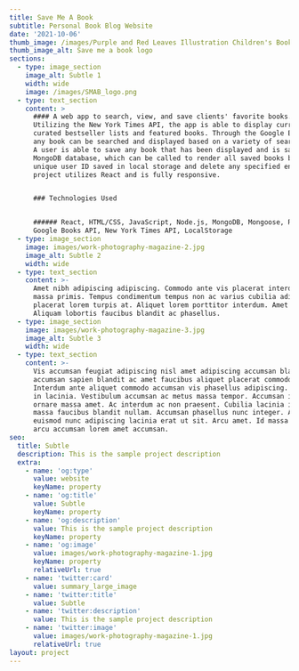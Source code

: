 ```yaml
---
title: Save Me A Book
subtitle: Personal Book Blog Website
date: '2021-10-06'
thumb_image: /images/Purple and Red Leaves Illustration Children's Book Cover.png
thumb_image_alt: Save me a book logo
sections:
  - type: image_section
    image_alt: Subtle 1
    width: wide
    image: /images/SMAB_logo.png
  - type: text_section
    content: >
      #### A web app to search, view, and save clients' favorite books.
      Utilizing the New York Times API, the app is able to display current
      curated bestseller lists and featured books. Through the Google Books API,
      any book can be searched and displayed based on a variety of search terms.
      A user is able to save any book that has been displayed and is saved to a
      MongoDB database, which can be called to render all saved books based on a
      unique user ID saved in local storage and delete any specified entry. This
      project utilizes React and is fully responsive.


      ### Technologies Used


      ###### React, HTML/CSS, JavaScript, Node.js, MongoDB, Mongoose, REST API,
      Google Books API, New York Times API, LocalStorage
  - type: image_section
    image: images/work-photography-magazine-2.jpg
    image_alt: Subtle 2
    width: wide
  - type: text_section
    content: >-
      Amet nibh adipiscing adipiscing. Commodo ante vis placerat interdum massa
      massa primis. Tempus condimentum tempus non ac varius cubilia adipiscing
      placerat lorem turpis at. Aliquet lorem porttitor interdum. Amet lacus.
      Aliquam lobortis faucibus blandit ac phasellus.
  - type: image_section
    image: images/work-photography-magazine-3.jpg
    image_alt: Subtle 3
    width: wide
  - type: text_section
    content: >-
      Vis accumsan feugiat adipiscing nisl amet adipiscing accumsan blandit
      accumsan sapien blandit ac amet faucibus aliquet placerat commodo.
      Interdum ante aliquet commodo accumsan vis phasellus adipiscing. Ornare a
      in lacinia. Vestibulum accumsan ac metus massa tempor. Accumsan in lacinia
      ornare massa amet. Ac interdum ac non praesent. Cubilia lacinia interdum
      massa faucibus blandit nullam. Accumsan phasellus nunc integer. Accumsan
      euismod nunc adipiscing lacinia erat ut sit. Arcu amet. Id massa aliquet
      arcu accumsan lorem amet accumsan.
seo:
  title: Subtle
  description: This is the sample project description
  extra:
    - name: 'og:type'
      value: website
      keyName: property
    - name: 'og:title'
      value: Subtle
      keyName: property
    - name: 'og:description'
      value: This is the sample project description
      keyName: property
    - name: 'og:image'
      value: images/work-photography-magazine-1.jpg
      keyName: property
      relativeUrl: true
    - name: 'twitter:card'
      value: summary_large_image
    - name: 'twitter:title'
      value: Subtle
    - name: 'twitter:description'
      value: This is the sample project description
    - name: 'twitter:image'
      value: images/work-photography-magazine-1.jpg
      relativeUrl: true
layout: project
---
```

